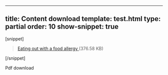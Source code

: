 ---
title: Content download
template: test.html
type: partial
order: 10
show-snippet: true
------------------
[snippet]
<!--quote-->
<div class="wrapper">
    <div class="col-wrap">
        <div class="col col--fluid-offset-3 col--fluid-8">
            <blockquote class="style-pdf">
                <div class="pdf-separator-dotted">
                    <a href="https://www.food.gov.uk/sites/default/files/eating-out-with-a-food-allergy.pdf">Eating out
                        with a food allergy </a>(376.58 KB)
                </div>
            </blockquote>
        </div>
    </div>
</div>
[/snippet]

Pdf download